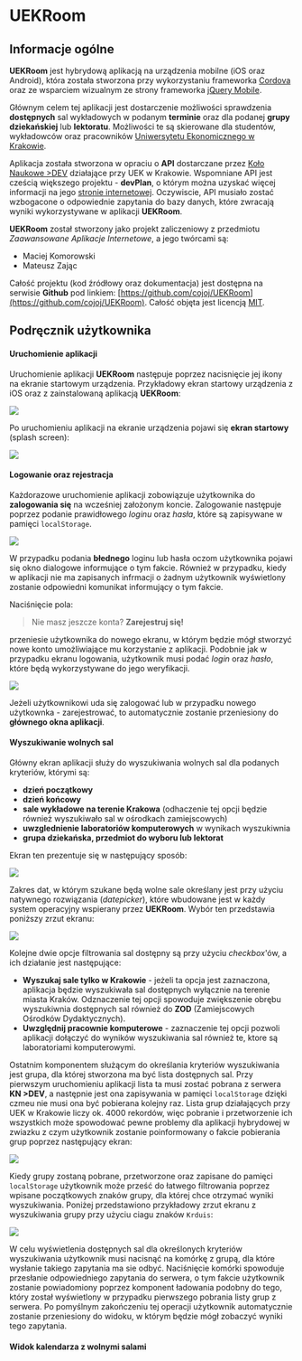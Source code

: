 # UEKRoom

## Informacje ogólne

**UEKRoom** jest hybrydową aplikacją na urządzenia mobilne (iOS oraz Android), która została stworzona przy wykorzystaniu frameworka [Cordova](https://cordova.apache.org) oraz ze wsparciem wizualnym ze strony frameworka [jQuery Mobile](https://jquerymobile.com).

Głównym celem tej aplikacji jest dostarczenie możliwości sprawdzenia **dostępnych** sal wykładowych w podanym **terminie** oraz dla podanej **grupy dziekańskiej** lub **lektoratu**. Możliwości te są skierowane dla studentów, wykładowców oraz pracowników [Uniwersytetu Ekonomicznego w Krakowie](http://uekwww.uek.krakow.pl).

Aplikacja została stworzona w opraciu o **API** dostarczane przez [Koło Naukowe >DEV](http://dev.uek.krakow.pl) działające przy UEK w Krakowie. Wspomniane API jest cześcią większego projektu - **devPlan**, o którym można uzyskać więcej informacji na jego [stronie internetowej](http://dev.uek.krakow.pl). Oczywiscie, API musiało zostać wzbogacone o odpowiednie zapytania do bazy danych, które zwracają wyniki wykorzystywane w aplikacji **UEKRoom**.

**UEKRoom** został stworzony jako projekt zaliczeniowy z przedmiotu _Zaawansowane Aplikacje Internetowe_, a jego twórcami są:

- Maciej Komorowski
- Mateusz Zając

Całość projektu (kod źródłowy oraz dokumentacja) jest dostępna na serwisie **Github** pod linkiem: [https://github.com/cojoj/UEKRoom](https://github.com/cojoj/UEKRoom). Całość objęta jest licencją [MIT](https://github.com/cojoj/UEKRoom/blob/master/LICENSE).

## Podręcznik użytkownika

#### Uruchomienie aplikacji

Uruchomienie aplikacji **UEKRoom** następuje poprzez nacisnięcie jej ikony na ekranie startowym urządzenia. Przykładowy ekran startowy urządzenia z iOS oraz z zainstalowaną aplikacją **UEKRoom**:

![](doc_assets/icon.png)

Po uruchomieniu aplikacji na ekranie urządzenia pojawi się **ekran startowy** (splash screen):

![](doc_assets/splash.png)

#### Logowanie oraz rejestracja

Każdorazowe uruchomienie aplikacji zobowiązuje użytkownika do **zalogowania się** na wcześniej założonym koncie. Zalogowanie następuje poprzez podanie prawidłowego _loginu_ oraz _hasła_, które są zapisywane w pamięci `localStorage`.

![](doc_assets/login.png)

W przypadku podania **błednego** loginu lub hasła oczom użytkownika pojawi się okno dialogowe informujące o tym fakcie. Również w przypadku, kiedy w aplikacji nie ma zapisanych infrmacji o żadnym użytkownik wyświetlony zostanie odpowiedni komunikat informujący o tym fakcie.

Naciśnięcie pola: 
>Nie masz jeszcze konta? **Zarejestruj się!**

przeniesie użytkownika do nowego ekranu, w którym będzie mógł stworzyć nowe konto umożliwiające mu korzystanie z aplikacji.
Podobnie jak w przypadku ekranu logowania, użytkownik musi podać _login_ oraz _hasło_, które będą wykorzystywane do jego weryfikacji.

![](doc_assets/register.png)

Jeżeli użytkownikowi uda się zalogować lub w przypadku nowego użytkownka - zarejestrować, to automatycznie zostanie przeniesiony do **głównego okna aplikacji**.

#### Wyszukiwanie wolnych sal

Główny ekran aplikacji służy do wyszukiwania wolnych sal dla podanych kryteriów, którymi są:

- **dzień początkowy**
- **dzień końcowy**
- **sale wykładowe na terenie Krakowa** (odhaczenie tej opcji będzie również wyszukiwało sal w ośrodkach zamiejscowych)
- **uwzglednienie laboratoriów komputerowych** w wynikach wyszukiwnia
- **grupa dziekańska, przedmiot do wyboru lub lektorat**

Ekran ten prezentuje się w następujący sposób:

![](doc_assets/main.png)

Zakres dat, w którym szukane będą wolne sale określany jest przy użyciu natywnego rozwiązania (_datepicker_), które wbudowane jest w każdy system operacyjny wspierany przez **UEKRoom**. Wybór ten przedstawia poniższy zrzut ekranu:

![](doc_assets/datepicker.png)

Kolejne dwie opcje filtrowania sal dostępny są przy użyciu _checkbox_'ów, a ich działanie jest następujące:

- **Wyszukaj sale tylko w Krakowie** - jeżeli ta opcja jest zaznaczona, aplikacja będzie wyszukiwała sal dostępnych wyłącznie na terenie miasta Kraków. Odznaczenie tej opcji spowoduje zwiększenie obrębu wyszukiwnia dostępnych sal również do **ZOD** (Zamiejscowych Ośrodków Dydaktycznych).
- **Uwzględnij pracownie komputerowe** - zaznaczenie tej opcji pozwoli aplikacji dołączyć do wyników wyszukiwania sal również te, ktore są laboratoriami komputerowymi.

Ostatnim komponentem służącym do określania kryteriów wyszukiwania jest grupa, dla której stworzona ma być lista dostępnych sal. Przy pierwszym uruchomieniu aplikacji lista ta musi zostać pobrana z serwera **KN >DEV**, a następnie jest ona zapisywania w pamięci `localStorage` dzięki czmeu nie musi ona być pobierana kolejny raz. Lista grup działających przy UEK w Krakowie liczy ok. 4000 rekordów, więc pobranie i przetworzenie ich wszystkich może spowodować pewne problemy dla aplikacji hybrydowej w zwiazku z czym użytkownik zostanie poinformowany o fakcie pobierania grup poprzez następujący ekran:

![](doc_assets/group_download.png)

Kiedy grupy zostaną pobrane, przetworzone oraz zapisane do pamięci `localStorage` użytkownik może prześć do łatwego filtrowania poprzez wpisane początkowych znaków grupy, dla której chce otrzymać wyniki wyszukiwania. Poniżej przedstawiono przykładowy zrzut ekranu z wyszukiwania grupy przy użyciu ciagu znaków `Krduis`:

![](doc_assets/filter.png)

W celu wyświetlenia dostępnych sal dla określonych kryteriów wyszukiwania użytkownik musi nacisnąć na komórkę z grupą, dla które wysłanie takiego zapytania ma sie odbyć. Naciśnięcie komórki spowoduje przesłanie odpowiedniego zapytania do serwera, o tym fakcie użytkownik zostanie powiadomiony poprzez komponent ładowania podobny do tego, który został wyświetlony w przypadku pierwszego pobrania listy grup z serwera. Po pomyślnym zakończeniu tej operacji użytkownik automatycznie zostanie przeniesiony do widoku, w którym będzie mógł zobaczyć wyniki tego zapytania.

#### Widok kalendarza z wolnymi salami




